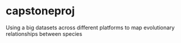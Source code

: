 # capstoneproj
Using a big datasets across different platforms to map evolutionary relationships between species
